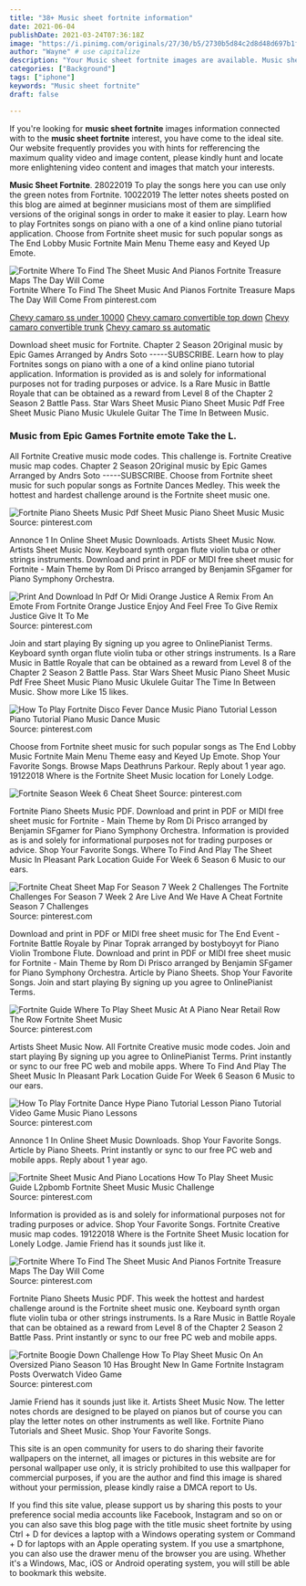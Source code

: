 ```yaml
---
title: "38+ Music sheet fortnite information"
date: 2021-06-04
publishDate: 2021-03-24T07:36:18Z
image: "https://i.pinimg.com/originals/27/30/b5/2730b5d84c2d8d48d697b1f0d18abf95.jpg"
author: "Wayne" # use capitalize
description: "Your Music sheet fortnite images are available. Music sheet fortnite are a topic that is being searched for and liked by netizens today. You can Find and Download the Music sheet fortnite files here. Get all royalty-free images."
categories: ["Background"]
tags: ["iphone"]
keywords: "Music sheet fortnite"
draft: false

---
```


If you're looking for **music sheet fortnite** images information connected with to the **music sheet fortnite** interest, you have come to the ideal  site.  Our website frequently  provides you with  hints  for refferencing  the maximum  quality video and image  content, please kindly hunt and locate more enlightening video content and images  that match your interests.

**Music Sheet Fortnite**. 28022019 To play the songs here you can use only the green notes from Fortnite. 10022019 The letter notes sheets posted on this blog are aimed at beginner musicians most of them are simplified versions of the original songs in order to make it easier to play. Learn how to play Fortnites songs on piano with a one of a kind online piano tutorial application. Choose from Fortnite sheet music for such popular songs as The End Lobby Music Fortnite Main Menu Theme easy and Keyed Up Emote.

![Fortnite Where To Find The Sheet Music And Pianos Fortnite Treasure Maps The Day Will Come](https://i.pinimg.com/originals/4c/8d/e4/4c8de400dc58d387fa7801ae4a9e86cf.png "Fortnite Where To Find The Sheet Music And Pianos Fortnite Treasure Maps The Day Will Come")
Fortnite Where To Find The Sheet Music And Pianos Fortnite Treasure Maps The Day Will Come From pinterest.com

[Chevy camaro ss under 10000](/chevy-camaro-ss-under-10000/)
[Chevy camaro convertible top down](/chevy-camaro-convertible-top-down/)
[Chevy camaro convertible trunk](/chevy-camaro-convertible-trunk/)
[Chevy camaro ss automatic](/chevy-camaro-ss-automatic/)

Download sheet music for Fortnite. Chapter 2 Season 2Original music by Epic Games Arranged by Andrs Soto -----SUBSCRIBE. Learn how to play Fortnites songs on piano with a one of a kind online piano tutorial application. Information is provided as is and solely for informational purposes not for trading purposes or advice. Is a Rare Music in Battle Royale that can be obtained as a reward from Level 8 of the Chapter 2 Season 2 Battle Pass. Star Wars Sheet Music Piano Sheet Music Pdf Free Sheet Music Piano Music Ukulele Guitar The Time In Between Music.

### Music from Epic Games Fortnite emote Take the L.

All Fortnite Creative music mode codes. This challenge is. Fortnite Creative music map codes. Chapter 2 Season 2Original music by Epic Games Arranged by Andrs Soto -----SUBSCRIBE. Choose from Fortnite sheet music for such popular songs as Fortnite Dances Medley. This week the hottest and hardest challenge around is the Fortnite sheet music one.


![Fortnite Piano Sheets Music Pdf Sheet Music Piano Sheet Music Music](https://i.pinimg.com/originals/74/53/a3/7453a3e24b57ce374a2a663e05a11a6f.png "Fortnite Piano Sheets Music Pdf Sheet Music Piano Sheet Music Music")
Source: pinterest.com

Annonce 1 In Online Sheet Music Downloads. Artists Sheet Music Now. Artists Sheet Music Now. Keyboard synth organ flute violin tuba or other strings instruments. Download and print in PDF or MIDI free sheet music for Fortnite - Main Theme by Rom Di Prisco arranged by Benjamin SFgamer for Piano Symphony Orchestra.

![Print And Download In Pdf Or Midi Orange Justice A Remix From An Emote From Fortnite Orange Justice Enjoy And Feel Free To Give Remix Justice Give It To Me](https://i.pinimg.com/originals/f1/a8/21/f1a8210e37985d5fb79220f501e5183c.png "Print And Download In Pdf Or Midi Orange Justice A Remix From An Emote From Fortnite Orange Justice Enjoy And Feel Free To Give Remix Justice Give It To Me")
Source: pinterest.com

Join and start playing By signing up you agree to OnlinePianist Terms. Keyboard synth organ flute violin tuba or other strings instruments. Is a Rare Music in Battle Royale that can be obtained as a reward from Level 8 of the Chapter 2 Season 2 Battle Pass. Star Wars Sheet Music Piano Sheet Music Pdf Free Sheet Music Piano Music Ukulele Guitar The Time In Between Music. Show more Like 15 likes.

![How To Play Fortnite Disco Fever Dance Music Piano Tutorial Lesson Piano Tutorial Piano Music Dance Music](https://i.pinimg.com/originals/6e/5e/aa/6e5eaa3e0da99c36d736d8cd13fe4deb.jpg "How To Play Fortnite Disco Fever Dance Music Piano Tutorial Lesson Piano Tutorial Piano Music Dance Music")
Source: pinterest.com

Choose from Fortnite sheet music for such popular songs as The End Lobby Music Fortnite Main Menu Theme easy and Keyed Up Emote. Shop Your Favorite Songs. Browse Maps Deathruns Parkour. Reply about 1 year ago. 19122018 Where is the Fortnite Sheet Music location for Lonely Lodge.

![Fortnite Season Week 6 Cheat Sheet](https://i.pinimg.com/originals/bb/9f/bf/bb9fbf08f382a572ffe94929846c9e84.jpg "Fortnite Season Week 6 Cheat Sheet")
Source: pinterest.com

Fortnite Piano Sheets Music PDF. Download and print in PDF or MIDI free sheet music for Fortnite - Main Theme by Rom Di Prisco arranged by Benjamin SFgamer for Piano Symphony Orchestra. Information is provided as is and solely for informational purposes not for trading purposes or advice. Shop Your Favorite Songs. Where To Find And Play The Sheet Music In Pleasant Park Location Guide For Week 6 Season 6 Music to our ears.

![Fortnite Cheat Sheet Map For Season 7 Week 2 Challenges The Fortnite Challenges For Season 7 Week 2 Are Live And We Have A Cheat Fortnite Season 7 Challenges](https://i.pinimg.com/originals/3f/64/c4/3f64c4f8b488de491bbffef7afbdb62e.jpg "Fortnite Cheat Sheet Map For Season 7 Week 2 Challenges The Fortnite Challenges For Season 7 Week 2 Are Live And We Have A Cheat Fortnite Season 7 Challenges")
Source: pinterest.com

Download and print in PDF or MIDI free sheet music for The End Event - Fortnite Battle Royale by Pinar Toprak arranged by bostyboyyt for Piano Violin Trombone Flute. Download and print in PDF or MIDI free sheet music for Fortnite - Main Theme by Rom Di Prisco arranged by Benjamin SFgamer for Piano Symphony Orchestra. Article by Piano Sheets. Shop Your Favorite Songs. Join and start playing By signing up you agree to OnlinePianist Terms.

![Fortnite Guide Where To Play Sheet Music At A Piano Near Retail Row The Row Fortnite Sheet Music](https://i.pinimg.com/736x/2d/02/97/2d029773eac368bb910b01c3a103dad6.jpg "Fortnite Guide Where To Play Sheet Music At A Piano Near Retail Row The Row Fortnite Sheet Music")
Source: pinterest.com

Artists Sheet Music Now. All Fortnite Creative music mode codes. Join and start playing By signing up you agree to OnlinePianist Terms. Print instantly or sync to our free PC web and mobile apps. Where To Find And Play The Sheet Music In Pleasant Park Location Guide For Week 6 Season 6 Music to our ears.

![How To Play Fortnite Dance Hype Piano Tutorial Lesson Piano Tutorial Video Game Music Piano Lessons](https://i.pinimg.com/originals/52/fd/60/52fd60f817fc1ffa4280c4f9df819575.jpg "How To Play Fortnite Dance Hype Piano Tutorial Lesson Piano Tutorial Video Game Music Piano Lessons")
Source: pinterest.com

Annonce 1 In Online Sheet Music Downloads. Shop Your Favorite Songs. Article by Piano Sheets. Print instantly or sync to our free PC web and mobile apps. Reply about 1 year ago.

![Fortnite Sheet Music And Piano Locations How To Play Sheet Music Guide L2pbomb Fortnite Sheet Music Music Challenge](https://i.pinimg.com/originals/e3/52/1c/e3521ccc453ecea21cc82571d8378da5.jpg "Fortnite Sheet Music And Piano Locations How To Play Sheet Music Guide L2pbomb Fortnite Sheet Music Music Challenge")
Source: pinterest.com

Information is provided as is and solely for informational purposes not for trading purposes or advice. Shop Your Favorite Songs. Fortnite Creative music map codes. 19122018 Where is the Fortnite Sheet Music location for Lonely Lodge. Jamie Friend has it sounds just like it.

![Fortnite Where To Find The Sheet Music And Pianos Fortnite Treasure Maps The Day Will Come](https://i.pinimg.com/originals/4c/8d/e4/4c8de400dc58d387fa7801ae4a9e86cf.png "Fortnite Where To Find The Sheet Music And Pianos Fortnite Treasure Maps The Day Will Come")
Source: pinterest.com

Fortnite Piano Sheets Music PDF. This week the hottest and hardest challenge around is the Fortnite sheet music one. Keyboard synth organ flute violin tuba or other strings instruments. Is a Rare Music in Battle Royale that can be obtained as a reward from Level 8 of the Chapter 2 Season 2 Battle Pass. Print instantly or sync to our free PC web and mobile apps.

![Fortnite Boogie Down Challenge How To Play Sheet Music On An Oversized Piano Season 10 Has Brought New In Game Fortnite Instagram Posts Overwatch Video Game](https://i.pinimg.com/originals/27/30/b5/2730b5d84c2d8d48d697b1f0d18abf95.jpg "Fortnite Boogie Down Challenge How To Play Sheet Music On An Oversized Piano Season 10 Has Brought New In Game Fortnite Instagram Posts Overwatch Video Game")
Source: pinterest.com

Jamie Friend has it sounds just like it. Artists Sheet Music Now. The letter notes chords are designed to be played on pianos but of course you can play the letter notes on other instruments as well like. Fortnite Piano Tutorials and Sheet Music. Shop Your Favorite Songs.

This site is an open community for users to do sharing their favorite wallpapers on the internet, all images or pictures in this website are for personal wallpaper use only, it is stricly prohibited to use this wallpaper for commercial purposes, if you are the author and find this image is shared without your permission, please kindly raise a DMCA report to Us.

If you find this site value, please support us by sharing this posts to your preference social media accounts like Facebook, Instagram and so on or you can also save this blog page with the title music sheet fortnite by using Ctrl + D for devices a laptop with a Windows operating system or Command + D for laptops with an Apple operating system. If you use a smartphone, you can also use the drawer menu of the browser you are using. Whether it's a Windows, Mac, iOS or Android operating system, you will still be able to bookmark this website.
